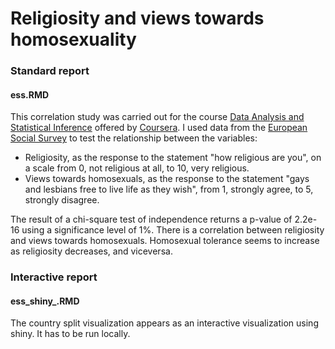 Religiosity and views towards homosexuality
===========================================

### Standard report
#### ess.RMD

This correlation study was carried out for the course [Data Analysis and Statistical Inference](https://www.coursera.org/course/statistics) offered by [Coursera](https://www.coursera.org/). I used data from the [European Social Survey](http://www.europeansocialsurvey.org/) to test the relationship between the variables:

- Religiosity, as the response to the statement "how religious are you", on a scale from 0, not religious at all, to 10, very religious.
- Views towards homosexuals, as the response to the statement "gays and lesbians free to live life as they wish", from 1, strongly agree, to 5, strongly disagree.

The result of a chi-square test of independence returns a p-value of 2.2e-16 using a significance level of 1%. There is a correlation between religiosity and views towards homosexuals. Homosexual tolerance seems to increase as religiosity decreases, and viceversa.

### Interactive report
#### ess_shiny_.RMD
The country split visualization appears as an interactive visualization using shiny. It has to be run locally.
